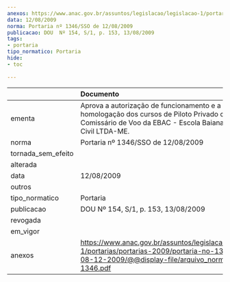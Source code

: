 ```yaml
---
anexos: https://www.anac.gov.br/assuntos/legislacao/legislacao-1/portarias/portarias-2009/portaria-no-1346-sso-de-08-12-2009/@@display-file/arquivo_norma/PA2009-1346.pdf
data: 12/08/2009
norma: Portaria nº 1346/SSO de 12/08/2009
publicacao: DOU  Nº 154, S/1, p. 153, 13/08/2009
tags:
- portaria
tipo_normatico: Portaria
hide: 
- toc 
 
---
```


|                    | Documento                                                                                                                                                         |
|:-------------------|:------------------------------------------------------------------------------------------------------------------------------------------------------------------|
| ementa             | Aprova a autorização de funcionamento e a homologação dos cursos de Piloto Privado de Avião e Comissário de Voo da EBAC - Escola Baiana de Aviação Civil LTDA-ME. |
| norma              | Portaria nº 1346/SSO de 12/08/2009                                                                                                                                |
| tornada_sem_efeito |                                                                                                                                                                   |
| alterada           |                                                                                                                                                                   |
| data               | 12/08/2009                                                                                                                                                        |
| outros             |                                                                                                                                                                   |
| tipo_normatico     | Portaria                                                                                                                                                          |
| publicacao         | DOU  Nº 154, S/1, p. 153, 13/08/2009                                                                                                                              |
| revogada           |                                                                                                                                                                   |
| em_vigor           |                                                                                                                                                                   |
| anexos             | https://www.anac.gov.br/assuntos/legislacao/legislacao-1/portarias/portarias-2009/portaria-no-1346-sso-de-08-12-2009/@@display-file/arquivo_norma/PA2009-1346.pdf |